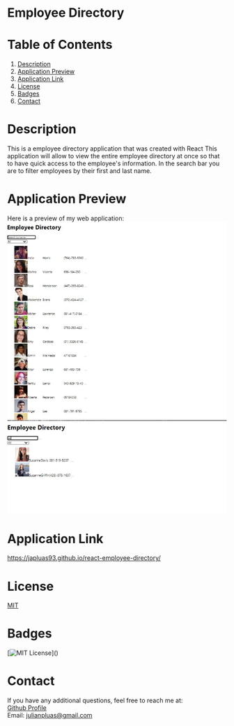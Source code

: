 # Employee Directory

# Table of Contents

1. [Description](#Description)
2. [Application Preview](#Application-Preview)
3. [Application Link](#Application-Link)
4. [License](#License)
5. [Badges](#Badges)
6. [Contact](#Contact)

# Description

This is a employee directory application that was created with React
This application will allow to view the entire employee directory at once so that to have quick access to the employee's information. In the search bar you are to filter employees by their first and last name.

# Application Preview

Here is a preview of my web application:  
![apppreview](Assets/employees.JPG)![apppreview](Assets/su.JPG)

# Application Link

https://japluas93.github.io/react-employee-directory/

# License

[MIT](https://choosealicense.com/licenses/mit/)

# Badges

[![MIT License](https://img.shields.io/apm/l/atomic-design-ui.svg?)]()

# Contact

If you have any additional questions, feel free to reach me at:  
[Github Profile](https://github.com/Japluas93)  
Email: [julianpluas@gmail.com]()
